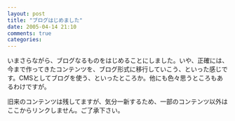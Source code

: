 ```yaml
---
layout: post
title: "ブログはじめました"
date: 2005-04-14 21:10
comments: true
categories: 
---
```

<p class="entryBody">
いまさらながら、ブログなるものをはじめることにしました。いや、正確には、今まで作ってきたコンテンツを、ブログ形式に移行していこう、といった感じです。CMSとしてブログを使う、といったところか。他にも色々思うところもあるわけですが。
</p>

<p class="entryBody">
旧来のコンテンツは残してますが、気分一新するため、一部のコンテンツ以外はここからリンクしません。ご了承下さい。
</p>
